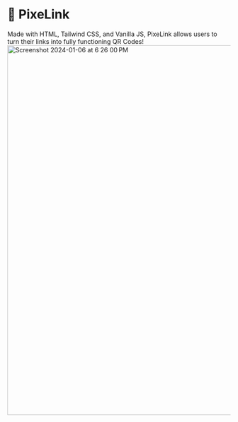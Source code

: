 # 🔗 PixeLink
Made with HTML, Tailwind CSS, and Vanilla JS, PixeLink allows users to turn their links into fully functioning QR Codes!
<img width="837" alt="Screenshot 2024-01-06 at 6 26 00 PM" src="https://github.com/YonatanTussa/PixeLink/assets/140031110/3b07cc6d-25b0-479b-a0b0-28236b30218f">
